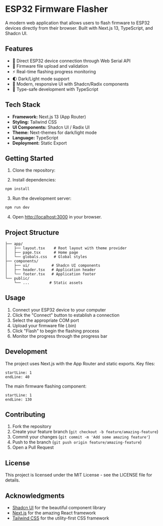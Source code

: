 # ESP32 Firmware Flasher

A modern web application that allows users to flash firmware to ESP32 devices directly from their browser. Built with Next.js 13, TypeScript, and Shadcn UI.

## Features

- 🔌 Direct ESP32 device connection through Web Serial API
- 📁 Firmware file upload and validation
- ⚡ Real-time flashing progress monitoring
- 🌓 Dark/Light mode support
- 🎨 Modern, responsive UI with Shadcn/Radix components
- 💪 Type-safe development with TypeScript

## Tech Stack

- **Framework:** Next.js 13 (App Router)
- **Styling:** Tailwind CSS
- **UI Components:** Shadcn UI / Radix UI
- **Theme:** Next-themes for dark/light mode
- **Language:** TypeScript
- **Deployment:** Static Export

## Getting Started

1. Clone the repository:

2. Install dependencies:

```bash
npm install
```

3. Run the development server:

```bash
npm run dev
```

4. Open [http://localhost:3000](http://localhost:3000) in your browser.

## Project Structure

```
├── app/
│   ├── layout.tsx    # Root layout with theme provider
│   ├── page.tsx      # Home page
│   └── globals.css   # Global styles
├── components/
│   ├── ui/          # Shadcn UI components
│   ├── header.tsx   # Application header
│   └── footer.tsx   # Application footer
└── public/
    └── ...         # Static assets
```

## Usage

1. Connect your ESP32 device to your computer
2. Click the "Connect" button to establish a connection
3. Select the appropriate COM port
4. Upload your firmware file (.bin)
5. Click "Flash" to begin the flashing process
6. Monitor the progress through the progress bar

## Development

The project uses Next.js with the App Router and static exports. Key files:

```typescript:app/layout.tsx
startLine: 1
endLine: 40
```

The main firmware flashing component:

```typescript:components/firmware-flasher.tsx
startLine: 1
endLine: 130
```

## Contributing

1. Fork the repository
2. Create your feature branch (`git checkout -b feature/amazing-feature`)
3. Commit your changes (`git commit -m 'Add some amazing feature'`)
4. Push to the branch (`git push origin feature/amazing-feature`)
5. Open a Pull Request

## License

This project is licensed under the MIT License - see the LICENSE file for details.

## Acknowledgments

- [Shadcn UI](https://ui.shadcn.com/) for the beautiful component library
- [Next.js](https://nextjs.org/) for the amazing React framework
- [Tailwind CSS](https://tailwindcss.com/) for the utility-first CSS framework
